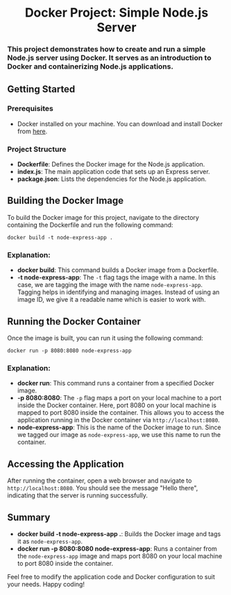 <h1 align="center">Docker Project: Simple Node.js Server</h1>
<h3 align="left">This project demonstrates how to create and run a simple Node.js server using Docker. It serves as an introduction to Docker and containerizing Node.js applications.</h3>
<h2 align="left">Getting Started</h2>
<h3 align="left">Prerequisites</h3>
<ul>
  <li>Docker installed on your machine. You can download and install Docker from <a href="https://www.docker.com/products/docker-desktop">here</a>.</li>
</ul>
<h3 align="left">Project Structure</h3>
<ul>
  <li><b>Dockerfile</b>: Defines the Docker image for the Node.js application.</li>
  <li><b>index.js</b>: The main application code that sets up an Express server.</li>
  <li><b>package.json</b>: Lists the dependencies for the Node.js application.</li>
</ul>
<h2 align="left">Building the Docker Image</h2>
<p>To build the Docker image for this project, navigate to the directory containing the Dockerfile and run the following command:</p>
<pre><code>docker build -t node-express-app .</code></pre>
<h3 align="left">Explanation:</h3>
<ul>
  <li><b>docker build</b>: This command builds a Docker image from a Dockerfile.</li>
  <li><b>-t node-express-app</b>: The <code>-t</code> flag tags the image with a name. In this case, we are tagging the image with the name <code>node-express-app</code>. Tagging helps in identifying and managing images. Instead of using an image ID, we give it a readable name which is easier to work with.</li>
</ul>
<h2 align="left">Running the Docker Container</h2>
<p>Once the image is built, you can run it using the following command:</p>
<pre><code>docker run -p 8080:8080 node-express-app</code></pre>
<h3 align="left">Explanation:</h3>
<ul>
  <li><b>docker run</b>: This command runs a container from a specified Docker image.</li>
  <li><b>-p 8080:8080</b>: The <code>-p</code> flag maps a port on your local machine to a port inside the Docker container. Here, port 8080 on your local machine is mapped to port 8080 inside the container. This allows you to access the application running in the Docker container via <code>http://localhost:8080</code>.</li>
  <li><b>node-express-app</b>: This is the name of the Docker image to run. Since we tagged our image as <code>node-express-app</code>, we use this name to run the container.</li>
</ul>
<h2 align="left">Accessing the Application</h2>
<p>After running the container, open a web browser and navigate to <code>http://localhost:8080</code>. You should see the message "Hello there", indicating that the server is running successfully.</p>
<h2 align="left">Summary</h2>
<ul>
  <li><b>docker build -t node-express-app .</b>: Builds the Docker image and tags it as <code>node-express-app</code>.</li>
  <li><b>docker run -p 8080:8080 node-express-app</b>: Runs a container from the <code>node-express-app</code> image and maps port 8080 on your local machine to port 8080 inside the container.</li>
</ul>
<p>Feel free to modify the application code and Docker configuration to suit your needs. Happy coding!</p>
